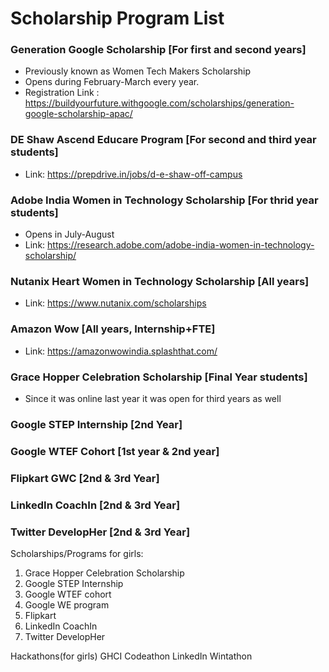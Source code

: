 # Scholarship Program List

### Generation Google Scholarship [For first and second years]
* Previously known as Women Tech Makers Scholarship 
* Opens during February-March every year.<br>
* Registration Link : https://buildyourfuture.withgoogle.com/scholarships/generation-google-scholarship-apac/ <br>

### DE Shaw Ascend Educare Program [For second and third year students]
* Link: https://prepdrive.in/jobs/d-e-shaw-off-campus

### Adobe India Women in Technology Scholarship [For thrid year students]
* Opens in July-August
* Link: https://research.adobe.com/adobe-india-women-in-technology-scholarship/

### Nutanix Heart Women in Technology Scholarship [All years]
* Link: https://www.nutanix.com/scholarships

### Amazon Wow [All years, Internship+FTE]
* Link: https://amazonwowindia.splashthat.com/

### Grace Hopper Celebration Scholarship [Final Year students]
* Since it was online last year it was open for third years as well

### Google STEP Internship [2nd Year]

### Google WTEF Cohort [1st year & 2nd year]

### Flipkart GWC [2nd & 3rd Year]

### LinkedIn CoachIn [2nd & 3rd Year]

### Twitter DevelopHer [2nd & 3rd Year]





Scholarships/Programs for girls:
1) Grace Hopper Celebration Scholarship
5) Google STEP Internship 
6) Google WTEF cohort
7) Google WE program
9) Flipkart <Girls wanna code>
11) LinkedIn CoachIn 
12) Twitter DevelopHer

Hackathons(for girls)
GHCI Codeathon
LinkedIn Wintathon








